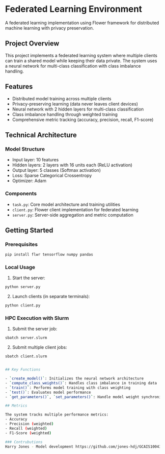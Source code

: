 # Federated Learning Environment

A federated learning implementation using Flower framework for distributed machine learning with privacy preservation.

## Project Overview

This project implements a federated learning system where multiple clients can train a shared model while keeping their data private. The system uses a neural network for multi-class classification with class imbalance handling.

## Features

- Distributed model training across multiple clients
- Privacy-preserving learning (data never leaves client devices)
- Neural network with 2 hidden layers for multi-class classification
- Class imbalance handling through weighted training
- Comprehensive metric tracking (accuracy, precision, recall, F1-score)

## Technical Architecture

### Model Structure
- Input layer: 10 features
- Hidden layers: 2 layers with 16 units each (ReLU activation)
- Output layer: 5 classes (Softmax activation)
- Loss: Sparse Categorical Crossentropy
- Optimizer: Adam

### Components
- `task.py`: Core model architecture and training utilities
- `client.py`: Flower client implementation for federated learning
- `server.py`: Server-side aggregation and metric computation

## Getting Started

### Prerequisites
```bash
pip install flwr tensorflow numpy pandas
```

### Local Usage

1. Start the server:
```bash
python server.py
```

2. Launch clients (in separate terminals):
```bash
python client.py
```
### HPC Execution with Slurm

1. Submit the server job:
```bash
sbatch server.slurm
```

2. Submit multiple client jobs:
```bash
sbatch client.slurm


## Key Functions

- `create_model()`: Initializes the neural network architecture
- `compute_class_weights()`: Handles class imbalance in training data
- `train()`: Performs model training with class weighting
- `test()`: Evaluates model performance
- `get_parameters()`, `set_parameters()`: Handle model weight synchronization

## Metrics

The system tracks multiple performance metrics:
- Accuracy
- Precision (weighted)
- Recall (weighted)
- F1-Score (weighted)

### Contrubutions
Harry Jones - Model development https://github.com/jones-hdj/GCAIS10043-IDS
